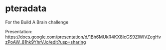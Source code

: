 # pteradata
For the Build A Brain challenge

Presentation: https://docs.google.com/presentation/d/1Bh6MUkR4KX8IcGS9ZlWIVZegHvzPoAW_81hk9YhrVJo/edit?usp=sharing
